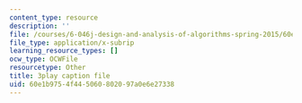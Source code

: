 ```yaml
---
content_type: resource
description: ''
file: /courses/6-046j-design-and-analysis-of-algorithms-spring-2015/60e1b9754f445060802097a0e6e27338_0CdxkgAjsDA.vtt
file_type: application/x-subrip
learning_resource_types: []
ocw_type: OCWFile
resourcetype: Other
title: 3play caption file
uid: 60e1b975-4f44-5060-8020-97a0e6e27338
---
```

